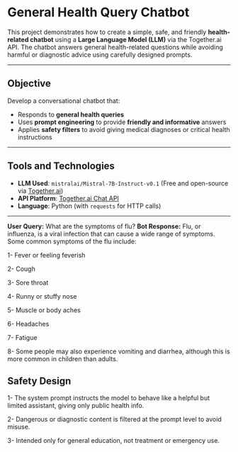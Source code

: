 #  General Health Query Chatbot 
This project demonstrates how to create a simple, safe, and friendly **health-related chatbot** using a **Large Language Model (LLM)** via the Together.ai API. The chatbot answers general health-related questions while avoiding harmful or diagnostic advice using carefully designed prompts.

---

## Objective

Develop a conversational chatbot that:
- Responds to **general health queries**
- Uses **prompt engineering** to provide **friendly and informative** answers
- Applies **safety filters** to avoid giving medical diagnoses or critical health instructions

---

##  Tools and Technologies

-  **LLM Used**: `mistralai/Mistral-7B-Instruct-v0.1` (Free and open-source via [Together.ai](https://together.ai))
- **API Platform**: [Together.ai Chat API](https://api.together.xyz)
-  **Language**: Python (with `requests` for HTTP calls)

---


**User Query:**
What are the symptoms of flu?
**Bot Response:**
Flu, or influenza, is a viral infection that can cause a wide range of symptoms. Some common symptoms of the flu include:

1- Fever or feeling feverish

2- Cough

3- Sore throat

4- Runny or stuffy nose

5- Muscle or body aches

6- Headaches

7- Fatigue

8- Some people may also experience vomiting and diarrhea, although this is more common in children than adults.



## Safety Design
1- The system prompt instructs the model to behave like a helpful but limited assistant, giving only public health info.

2- Dangerous or diagnostic content is filtered at the prompt level to avoid misuse.

3- Intended only for general education, not treatment or emergency use.

